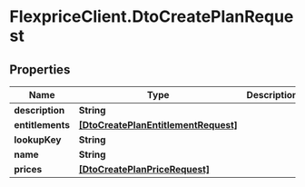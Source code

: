 # FlexpriceClient.DtoCreatePlanRequest

## Properties

Name | Type | Description | Notes
------------ | ------------- | ------------- | -------------
**description** | **String** |  | [optional] 
**entitlements** | [**[DtoCreatePlanEntitlementRequest]**](DtoCreatePlanEntitlementRequest.md) |  | [optional] 
**lookupKey** | **String** |  | [optional] 
**name** | **String** |  | 
**prices** | [**[DtoCreatePlanPriceRequest]**](DtoCreatePlanPriceRequest.md) |  | [optional] 


